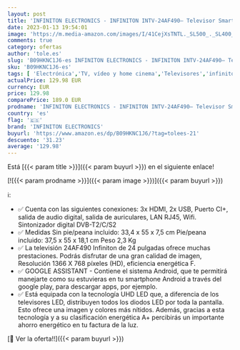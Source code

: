 ```yaml
---
layout: post
title: 'INFINITON ELECTRONICS - INFINITON INTV-24AF490– Televisor Smart TV 24" HD – Android 9.0 – Google Assistant – HBBTV – 3X HDMI – 2X USB - DVB-T2/C/S2 - Modo Hotel – Clase F'
date: 2023-01-13 19:54:01
image: 'https://m.media-amazon.com/images/I/41CejXsTNTL._SL500_._SL400_.jpg'
comments: true
category: ofertas
author: 'tole.es'
slug: 'B09HKNC1J6-es INFINITON ELECTRONICS - INFINITON INTV-24AF490– Televisor...'
sku: 'B09HKNC1J6-es'
tags: [ 'Electrónica','TV, vídeo y home cinema','Televisores','infiniton electronics','smart','televisor','tv','🇪🇸', ]
actualPrice: 129.98 EUR
currency: EUR
price: 129.98
comparePrice: 189.0 EUR
prodname: 'INFINITON ELECTRONICS - INFINITON INTV-24AF490– Televisor Smart TV 24" HD – Android 9.0 – Google Assistant – HBBTV – 3X HDMI – 2X USB - DVB-T2/C/S2 - Modo Hotel – Clase F'
country: 'es'
flag: '🇪🇸'
brand: 'INFINITON ELECTRONICS'
buyurl: 'https://www.amazon.es/dp/B09HKNC1J6/?tag=tolees-21'
descuento: '31.23'
average: '129.98'
---
```


Está [{{< param title >}}]({{< param buyurl >}}) en el siguiente enlace!

[![{{< param prodname >}}]({{< param image >}})]({{< param buyurl >}})

ℹ️:

- ✅ Cuenta con las siguientes conexiones: 3x HDMI, 2x USB, Puerto CI+, salida de audio digital, salida de auriculares, LAN RJ45, Wifi. Sintonizador digital DVB-T2/C/S2
- ✅ Medidas Sin pie/peana incluido: 33,4 x 55 x 7,5 cm Pie/peana incluido: 37,5 x 55 x 18,1 cm Peso 2,3 Kg
- ✅ La televisión 24AF490 Infiniton de 24 pulgadas ofrece muchas prestaciones. Podrás disfrutar de una gran calidad de imagen, Resolución 1366 X 768 píxeles (HD), eficiencia energética F.
- ✅ GOOGLE ASSISTANT - Contiene el sistema Android, que te permitirá manejarte como su estuvieras en tu smartphone Android a través del google play, para descargar apps, por ejemplo.
- ✅ Está equipada con la tecnología UHD LED que, a diferencia de los televisores LED, distribuyen todos los diodos LED por toda la pantalla. Esto ofrece una imagen y colores más nítidos. Además, gracias a esta tecnología y a su clasificación energética A+ percibirás un importante ahorro energético en tu factura de la luz.

[🛒 Ver la oferta!!]({{< param buyurl >}})
